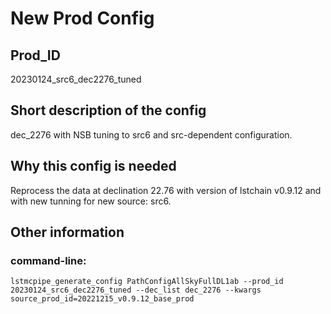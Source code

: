 # New Prod Config

## Prod_ID

20230124_src6_dec2276_tuned

## Short description of the config

dec_2276 with NSB tuning to src6 and src-dependent configuration.

## Why this config is needed

Reprocess the data at declination 22.76 with version of lstchain v0.9.12 and with new tunning for new source: src6.

## Other information


### command-line:
```
lstmcpipe_generate_config PathConfigAllSkyFullDL1ab --prod_id 20230124_src6_dec2276_tuned --dec_list dec_2276 --kwargs source_prod_id=20221215_v0.9.12_base_prod
```
